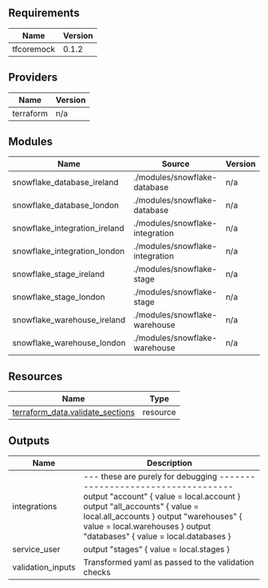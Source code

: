 <!-- BEGIN_TF_DOCS -->
## Requirements

| Name | Version |
|------|---------|
| tfcoremock | 0.1.2 |

## Providers

| Name | Version |
|------|---------|
| terraform | n/a |

## Modules

| Name | Source | Version |
|------|--------|---------|
| snowflake\_database\_ireland | ./modules/snowflake-database | n/a |
| snowflake\_database\_london | ./modules/snowflake-database | n/a |
| snowflake\_integration\_ireland | ./modules/snowflake-integration | n/a |
| snowflake\_integration\_london | ./modules/snowflake-integration | n/a |
| snowflake\_stage\_ireland | ./modules/snowflake-stage | n/a |
| snowflake\_stage\_london | ./modules/snowflake-stage | n/a |
| snowflake\_warehouse\_ireland | ./modules/snowflake-warehouse | n/a |
| snowflake\_warehouse\_london | ./modules/snowflake-warehouse | n/a |

## Resources

| Name | Type |
|------|------|
| [terraform_data.validate_sections](https://registry.terraform.io/providers/hashicorp/terraform/latest/docs/resources/data) | resource |



## Outputs

| Name | Description |
|------|-------------|
| integrations | --- these are purely for debugging ------------------------------------ output "account" { value = local.account } output "all\_accounts" { value = local.all\_accounts } output "warehouses" { value = local.warehouses } output "databases" { value = local.databases } |
| service\_user | output "stages" { value = local.stages } |
| validation\_inputs | Transformed yaml as passed to the validation checks |
<!-- END_TF_DOCS -->